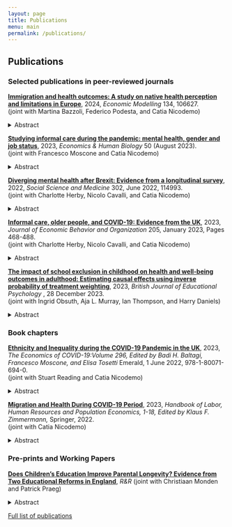 ```yaml
---
layout: page
title: Publications
menu: main
permalink: /publications/
---
```


## Publications


### Selected publications in peer-reviewed journals
<p> </p>

**[Immigration and health outcomes: A study on native health perception and limitations in Europe](https://www.sciencedirect.com/science/article/pii/S026499932300439X)**, 2024, *Economic Modelling* 134, 106627. \
(joint with Martina Bazzoli, Federico Podesta, and Catia Nicodemo) 
<details>
  <summary>Abstract</summary>
  
This study examines the impact of immigration on the self-perceived health of natives in 16 European countries from 2006 to 2018. Utilizing data from the European Union Statistics on Income and Living Conditions (EU-SILC) and the European Union Labor Force Survey (EU-LFS), we focus on two health outcomes: natives’ self-perceived health and health-related limitations in daily activities. Contrary to concerns, our findings indicate a positive influence of immigration on natives’ health perception and a reduction in health-related limitations. Noteworthy variations by gender and age emerge, with more pronounced benefits in countries with lower human capital. These results underscore the potential health advantages of immigration, emphasizing the necessity for nuanced immigration policies that consider societal impact and call for a comprehensive evaluation of immigration’s effects.
</details>
<p> </p>  

**[Studying informal care during the pandemic: mental health, gender and job status](https://www.sciencedirect.com/science/article/pii/S1570677X23000266?via%3Dihub)**, 2023, *Economics & Human Biology* 50 (August 2023). \
(joint with Francesco Moscone and Catia Nicodemo) 
<details>
  <summary>Abstract</summary>
Unexpected negative health shocks such as COVID-19 put pressure on households to provide more care to relatives and friends. This study uses data from the UK Household Longitudinal Study to investigate the impact of informal caregiving on mental health during the COVID-19 pandemic. Using a difference-in-differences analysis, we find that individuals who started providing care after the pandemic began reported more mental health issues than those who never provided care. Additionally, the gender gap in mental health widened during the pandemic, with women more likely to report mental health issues. We also find that those who began providing care during the pandemic reduced their work hours compared to those who never provided care. Our results suggest that the COVID-19 pandemic has had a negative impact on the mental health of informal caregivers, particularly for women.
</details>
<p> </p>  

**[Diverging mental health after Brexit: Evidence from a longitudinal survey](https://www.sciencedirect.com/science/article/abs/pii/S0277953622002994?via%3Dihub)**, 2022, *Social Science and Medicine*  302, June 2022, 114993. \
(joint with Charlotte Herby, Nicolo Cavalli, and Catia Nicodemo) 
<details>
  <summary>Abstract</summary>
  This study analyses the changes in mental health in the UK that occurred as a result of the 2016 referendum on UK membership of the EU (Brexit). Using the Household Longitudinal Study, we compare the levels of self-reported mental distress, mental functioning and life satisfaction be-fore and after the referendum. A linear fixed effects analysis revealed an overall decrease in mental health post-referendum with higher levels of mental distress, and a decline in the SF-12 Mental Component Summary score. Furthermore, the study does not find evidence of significant changes in overall life satisfaction in the two years after the referendum. Younger men, highly educated and Natives, especially those living in stronger “Remain areas”, seem to be the groups most affected by the Brexit in terms of mental health. Overall, the results of this study suggest that the outcome of the referendum and the economic uncertainty that it brought impacted the mental health of voters in a negative and diverging way.
</details>
<p> </p>

**[Informal care, older people, and COVID-19: Evidence from the UK](https://www.sciencedirect.com/science/article/pii/S0167268122004231)**, 2023, *Journal of Economic Behavior and Organization*   205, January 2023, Pages 468-488. \
(joint with Charlotte Herby, Nicolo Cavalli, and Catia Nicodemo) 
<details>
  <summary>Abstract</summary>
  The negative health effects and mortality caused by the COVID-19 pandemic disproportionately fell upon older and disabled people. Protecting these vulnerable groups has been a key policy priority throughout the pandemic and related vaccination campaigns. Using data from the latest survey of the UK Household Longitudinal Study on COVID-19 we found that people who receive informal care have higher probability of being infected when compared to those not receiving informal care. Further, we found that care recipients who are in the lowest income groups have a higher probability of catching the virus when compared to those in the highest income groups. We also estimated the likelihood of being infected for informal carers versus those who did not provide any care during the pandemic and found no significant differences between these two groups. Our empirical findings suggest that the standard measures introduced with the aim of protecting vulnerable groups, such as closing care homes or prioritising the vaccination of their staff, were not sufficient to avoid the spread of the virus amongst disabled and older people. Informal carers play an important role in the social care sector. As such, protecting vulnerable people by investing in the informal care sector should be a priority for future health policy.
</details>
<p> </p>

**[The impact of school exclusion in childhood on health and well‐being outcomes in adulthood: Estimating causal effects using inverse probability of treatment weighting](https://bpspsychub.onlinelibrary.wiley.com/doi/full/10.1111/bjep.12656)**, 2023, *British Journal of Educational Psychology* , 28 December 2023. \
(joint with Ingrid Obsuth,  Aja L. Murray, Ian Thompson, and Harry Daniels) 
<details>
  <summary>Abstract</summary>
  The negative health effects and mortality caused by the COVID-19 pandemic disproportionately fell upon older and disabled people. Protecting these vulnerable groups has been a key policy priority throughout the pandemic and related vaccination campaigns. Using data from the latest survey of the UK Household Longitudinal Study on COVID-19 we found that people who receive informal care have higher probability of being infected when compared to those not receiving informal care. Further, we found that care recipients who are in the lowest income groups have a higher probability of catching the virus when compared to those in the highest income groups. We also estimated the likelihood of being infected for informal carers versus those who did not provide any care during the pandemic and found no significant differences between these two groups. Our empirical findings suggest that the standard measures introduced with the aim of protecting vulnerable groups, such as closing care homes or prioritising the vaccination of their staff, were not sufficient to avoid the spread of the virus amongst disabled and older people. Informal carers play an important role in the social care sector. As such, protecting vulnerable people by investing in the informal care sector should be a priority for future health policy.
</details>
<p> </p>

### Book chapters
**[Ethnicity and Inequality during the COVID-19 Pandemic in the UK](https://www.emerald.com/insight/content/doi/10.1108/S0573-855520220000296012/full/html)**, 2023, *The Economics of COVID-19:Volume 296, Edited by Badi H. Baltagi,
Francesco Moscone, and Elisa Tosetti* Emerald, 1 June 2022, 978-1-80071-694-0. \
(joint with Stuart Reading and Catia Nicodemo) 
<details>
  <summary>Abstract</summary>
This chapter presents a summary of existent evidence regarding the effects of the COVID-19 pandemic on Minority Ethnic Groups (MEGs) in the United Kingdom Compared to White British, MEGs have historically experienced lower levels of health and socioeconomic outcomes and the COVID-19 crisis seems to have widened these inequalities. In particular, evidence gathered between 2020 and early 2021 suggests that MEGs, and especially MEGs women, experienced a substantive deterioration in mental health. Furthermore, Black and South Asian groups were more likely to contract the infection and die than any other ethnic group. Access to preventative services and healthcare, plus residential and employment segregation seem to be important factors in explaining mortality rates due to COVID-19. Finally, data released by NHS on vaccinations (until August 2021) show that Black, Pakistani and Bangladeshi communities are lagging behind the rest, with a very low proportion of these groups receiving the first dose. Getting everyone vaccinated should be a priority for the Government in order to reduce the impact of COVID-19 and avoid new outbreaks. The evidence collected and summarised in this chapter calls for further attention on, and action to mitigate, the widening gaps in health and socioeconomic attainments across ethnic groups.
</details>
<p> </p> 

**[Migration and Health During COVID-19 Period](https://link.springer.com/referenceworkentry/10.1007/978-3-319-57365-6_361-1)**, 2023, *Handbook of Labor, Human Resources and Population Economics, 1-18, Edited by Klaus F. Zimmermann,* Springer, 2022. \
(joint with Catia Nicodemo) 
<details>
  <summary>Abstract</summary>
This chapter explores how the COVID-19 pandemic has affected the health of migrants and refugees in Europe. In particular, it focuses on how the pandemic has affected migrants’ mental health and their access to vaccination and healthcare services. Throughout the pandemic, migrants were at higher risk of COVID19 infection and death, with a high rate of hesitancy to get vaccinated. Migrants are more likely to work in jobs that are at high risk of accidents and in sectors that are key for society, especially during the pandemic, such as transport and healthcare, among others. This fact, jointly with cultural barriers, socioeconomic disadvantages, and, in some cases, discrimination, has directly and indirectly deteriorated migrants’ health outcomes, or created new vulnerabilities in this population. European governments should make further effort on addressing these issues, by, for example, adopting new public health interventions to mitigate and prevent the negative consequences of COVID-19 on migrants.
</details>
<p> </p> 

### Pre-prints and Working Papers

**[Does Children’s Education Improve Parental Longevity? Evidence from Two Educational Reforms in England](https://osf.io/preprints/socarxiv/9n8q5)**, *R&R*
(joint with Christiaan Monden and Patrick Praeg) 
<details>
  <summary>Abstract</summary>
  Parents of better-educated children are healthier and live longer. Is this a non-monetary return to education which crosses generational boundaries, or is this the consequence of unobserved factors (e.g. shared genes or living conditions) driving both children’s education and parental health? Using data from the English Longitudinal Study of Aging (ELSA) and two educational reforms that raised the mandatory school-leaving age from age 14 to 15 years in 1947 and from age 15 to 16 years in 1972, we investigate the causal effect of children’s education on parental longevity. Results suggest that both one-year increases in school-leaving age significantly reduced the hazard of dying for fathers as well as for mothers. We do not find a consistent pattern when comparing differences in the effects of daughters’ and sons’ education. Lower class parents benefitted more from the 1972 reform than higher class parents. We discuss these results against the backdrop of generational conflict and the specific English context.
</details>
<p> </p> 

[Full list of publications](https://scholar.google.com/citations?user=ByPOPPkAAAAJ&hl=en)

